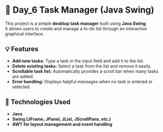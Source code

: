 # 📝 Day_6 Task Manager (Java Swing)

This project is a simple **desktop task manager** built using **Java Swing**.  
It allows users to create and manage a to-do list through an interactive graphical interface.

## 💡 Features

- **Add new tasks:** Type a task in the input field and add it to the list.  
- **Delete existing tasks:** Select a task from the list and remove it easily.  
- **Scrollable task list:** Automatically provides a scroll bar when many tasks are added.  
- **Error handling:** Displays helpful messages when no task is entered or selected.

## 🧱 Technologies Used

- **Java**
- **Swing (JFrame, JPanel, JList, JScrollPane, etc.)**
- **AWT for layout management and event handling**

